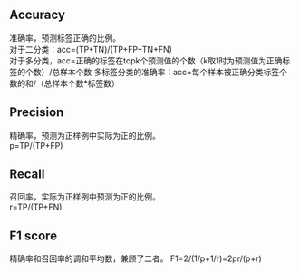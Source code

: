 ## Accuracy
准确率，预测标签正确的比例。<br>
对于二分类：acc=(TP+TN)/(TP+FP+TN+FN)<br>
对于多分类，acc=正确的标签在topk个预测值的个数（k取1时为预测值为正确标签的个数）/总样本个数
多标签分类的准确率：acc=每个样本被正确分类标签个数的和/（总样本个数*标签数）
## Precision
精确率，预测为正样例中实际为正的比例。<br>
p=TP/(TP+FP)
## Recall
召回率，实际为正样例中预测为正的比例。<br>
r=TP/(TP+FN)
## F1 score
精确率和召回率的调和平均数，兼顾了二者。
F1=2/(1/p+1/r)=2pr/(p+r)
